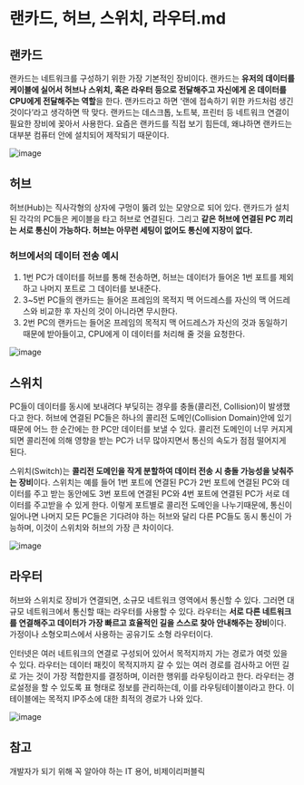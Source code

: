 # 랜카드, 허브, 스위치, 라우터.md


## 랜카드
랜카드는 네트워크를 구성하기 위한 가장 기본적인 장비이다. 랜카드는 **유저의 데이터를 케이블에 실어서 허브나 스위치, 혹은 라우터 등으로 전달해주고 자신에게 온 데이터를 CPU에게 전달해주는 역할**을 한다.
랜카드라고 하면 ‘랜에 접속하기 위한 카드처럼 생긴 것이다’라고 생각하면 딱 맞다. 랜카드는 데스크톱, 노트북, 프린터 등 네트워크 연결이 필요한 장비에 꽂아서 사용한다. 요즘은 랜카드를 직접 보기 힘든데, 왜냐하면 랜카드는 대부분 컴퓨터 안에 설치되어 제작되기 때문이다. 

![image](https://user-images.githubusercontent.com/46465928/164088627-adff8ab0-1d7e-4f43-abf5-c0149fa3c300.png)

## 허브
허브(Hub)는 직사각형의 상자에 구멍이 뚫려 있는 모양으로 되어 있다. 랜카드가 설치된 각각의 PC들은 케이블을 타고 허브로 연결된다. 그리고 **같은 허브에 연결된 PC 끼리는 서로 통신이 가능하다. 허브는 아무런 세팅이 없어도 통신에 지장이 없다.**

### 허브에서의 데이터 전송 예시
1. 1번 PC가 데이터를 허브를 통해 전송하면, 허브는 데이터가 들어온 1번 포트를 제외하고 나머지 포트로 그 데이터를 보내준다.
2. 3~5번 PC들의 랜카드는 들어온 프레임의 목적지 맥 어드레스를 자신의 맥 어드레스와 비교한 후 자신의 것이 아니라면 무시한다.
3. 2번 PC의 랜카드는 들어온 프레임의 목적지 맥 어드레스가 자신의 것과 동일하기 때문에 받아들이고, CPU에게 이 데이터를 처리해 줄 것을 요청한다.

![image](https://user-images.githubusercontent.com/46465928/164085514-4e8ddba2-2b8c-4461-9468-f0d3fac98d10.png)


## 스위치
PC들이 데이터를 동시에 보내려다 부딪히는 경우를 충돌(콜리전, Collision)이 발생했다고 한다. 허브에 연결된 PC들은 하나의 콜리전 도메인(Collision Domain)안에 있기 때문에 어느 한 순간에는 한 PC만 데이터를 보낼 수 있다. 콜리전 도메인이 너무 커지게 되면 콜리전에 의해 영향을 받는 PC가 너무 많아지면서 통신의 속도가 점점 떨어지게 된다. 

스위치(Switch)는 **콜리전 도메인을 작게 분할하여 데이터 전송 시 충돌 가능성을 낮춰주는 장비**이다.
스위치는 예를 들어 1번 포트에 연결된 PC가 2번 포트에 연결된 PC와 데이터를 주고 받는 동안에도 3번 포트에 연결된 PC와 4번 포트에 연결된 PC가 서로 데이터를 주고받을 수 있게 한다. 이렇게 포트별로 콜리전 도메인을 나누기때문에, 통신이 일어나면 나머지 모든 PC들은 기다려야 하는 허브와 달리 다른 PC들도 동시 통신이 가능하며, 이것이 스위치와 허브의 가장 큰 차이이다.

![image](https://user-images.githubusercontent.com/46465928/164086583-4823992f-44fa-47a9-9543-516170b89be6.png)

## 라우터
허브와 스위치로 장비가 연결되면, 소규모 네트워크 영역에서 통신할 수 있다. 그러면 대규모 네트워크에서 통신할 때는 라우터를 사용할 수 있다. 라우터는 **서로 다른 네트워크를 연결해주고 데이터가 가장 빠르고 효율적인 길을 스스로 찾아 안내해주는 장비**이다. 가정이나 소형오피스에서 사용하는 공유기도 소형 라우터이다.

인터넷은 여러 네트워크의 연결로 구성되어 있어서 목적지까지 가는 경로가 여럿 있을 수 있다. 라우터는 데이터 패킷이 목적지까지 갈 수 있는 여러 경로를 검사하고 어떤 길로 가는 것이 가장 적합한지를 결정하며, 이러한 행위를 라우팅이라고 한다. 라우터는 경로설정을 할 수 있도록 표 형태로 정보를 관리하는데, 이를 라우팅테이블이라고 한다. 이 테이블에는 목적지 IP주소에 대한 최적의 경로가 나와 있다.

![image](https://user-images.githubusercontent.com/46465928/164088151-33f3d0ef-7b36-4704-89b6-739dae107d98.png)

## 참고
개발자가 되기 위해 꼭 알아야 하는 IT 용어, 비제이리퍼블릭


